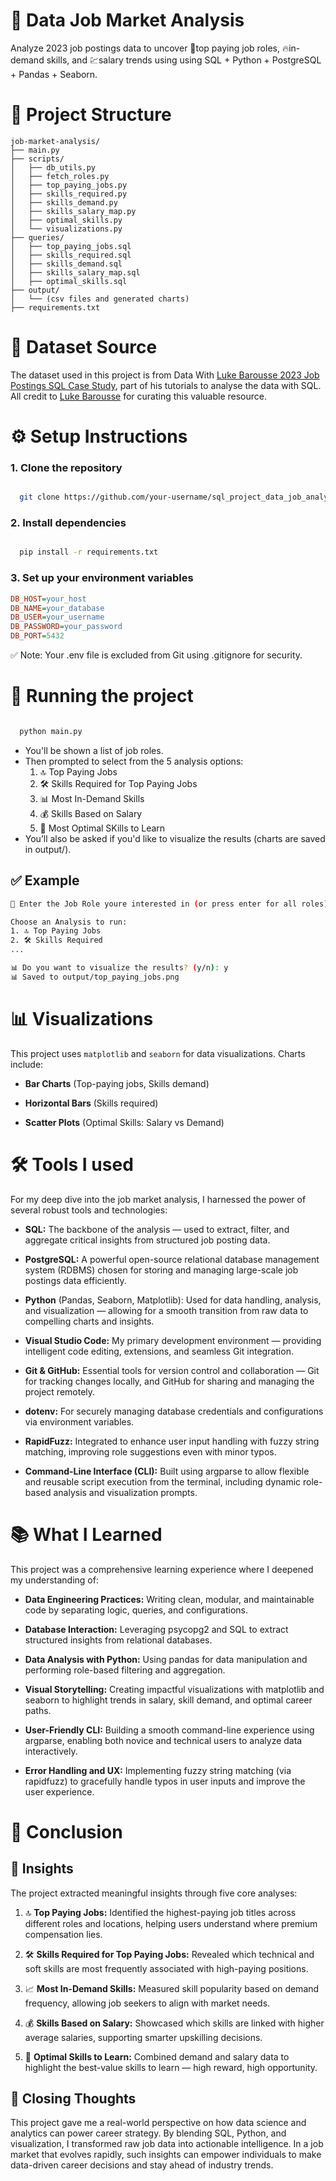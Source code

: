 # 📃 Data Job Market Analysis
Analyze 2023 job postings data to uncover 🤑top paying job roles, 🔥in-demand skills, and 💹salary trends using using SQL + Python + PostgreSQL + Pandas + Seaborn.

# 📂 Project Structure
```pgsql
job-market-analysis/
├── main.py
├── scripts/
│   ├── db_utils.py
│   ├── fetch_roles.py
│   ├── top_paying_jobs.py
│   ├── skills_required.py
│   ├── skills_demand.py
│   ├── skills_salary_map.py
│   ├── optimal_skills.py
│   └── visualizations.py
├── queries/
│   ├── top_paying_jobs.sql
│   ├── skills_required.sql
│   ├── skills_demand.sql
│   ├── skills_salary_map.sql
│   ├── optimal_skills.sql
├── output/
│   └── (csv files and generated charts)
├── requirements.txt 
```
# 📁 Dataset Source

The dataset used in this project is from Data With [Luke Barousse 2023 Job Postings SQL Case Study](https://drive.google.com/drive/folders/1moeWYoUtUklJO6NJdWo9OV8zWjRn0rjN), part of his tutorials to analyse the data with SQL. All credit to [Luke Barousse](https://www.lukebarousse.com/) for curating this valuable resource.

# ⚙️ Setup Instructions

### 1. Clone the repository
```bash

  git clone https://github.com/your-username/sql_project_data_job_analysis.git

```
### 2. Install dependencies
```bash

  pip install -r requirements.txt

```
### 3. Set up your environment variables
```ini
DB_HOST=your_host
DB_NAME=your_database
DB_USER=your_username
DB_PASSWORD=your_password
DB_PORT=5432
```
✅ Note: Your .env file is excluded from Git using .gitignore for security.
# 🚀 Running the project
```bash

  python main.py

```
* You'll be shown a list of job roles.
* Then prompted to select from the 5 analysis options:
  1. 🔝 Top Paying Jobs
  2. 🛠  Skills Required for Top Paying Jobs
  3. 📊 Most In-Demand Skills
  4. 💰 Skills Based on Salary
  5. 🎯 Most Optimal SKills to Learn
* You’ll also be asked if you'd like to visualize the results (charts are saved in output/).
## ✅ Example
  ```bash
  💼 Enter the Job Role youre interested in (or press enter for all roles): Data Engineer

  Choose an Analysis to run:
  1. 🔝 Top Paying Jobs
  2. 🛠 Skills Required
  ...
  
  📊 Do you want to visualize the results? (y/n): y
  📊 Saved to output/top_paying_jobs.png
  ```

# 📊 Visualizations
This project uses `matplotlib` and `seaborn` for data visualizations. Charts include:
- **Bar Charts** (Top-paying jobs, Skills demand)

- **Horizontal Bars** (Skills required)

- **Scatter Plots** (Optimal Skills: Salary vs Demand)

# 🛠 Tools I used
For my deep dive into the job market analysis, I harnessed the power of several robust tools and technologies:

- **SQL:** The backbone of the analysis — used to extract, filter, and aggregate critical insights from structured job posting data.

- **PostgreSQL:** A powerful open-source relational database management system (RDBMS) chosen for storing and managing large-scale job postings data efficiently.

- **Python** (Pandas, Seaborn, Matplotlib): Used for data handling, analysis, and visualization — allowing for a smooth transition from raw data to compelling charts and insights.

- **Visual Studio Code:** My primary development environment — providing intelligent code editing, extensions, and seamless Git integration.

- **Git & GitHub:** Essential tools for version control and collaboration — Git for tracking changes locally, and GitHub for sharing and managing the project remotely.

- **dotenv:** For securely managing database credentials and configurations via environment variables.

- **RapidFuzz:** Integrated to enhance user input handling with fuzzy string matching, improving role suggestions even with minor typos.

- **Command-Line Interface (CLI):** Built using argparse to allow flexible and reusable script execution from the terminal, including dynamic role-based analysis and visualization prompts.

# 📚 What I Learned
This project was a comprehensive learning experience where I deepened my understanding of:

- **Data Engineering Practices:** Writing clean, modular, and maintainable code by separating logic, queries, and configurations.

- **Database Interaction:** Leveraging psycopg2 and SQL to extract structured insights from relational databases.

- **Data Analysis with Python:** Using pandas for data manipulation and performing role-based filtering and aggregation.

- **Visual Storytelling:** Creating impactful visualizations with matplotlib and seaborn to highlight trends in salary, skill demand, and optimal career paths.

- **User-Friendly CLI:** Building a smooth command-line experience using argparse, enabling both novice and technical users to analyze data interactively.

- **Error Handling and UX:** Implementing fuzzy string matching (via rapidfuzz) to gracefully handle typos in user inputs and improve the user experience.

# 🥁 Conclusion

  ## 📌 Insights
  The project extracted meaningful insights through five core analyses:

1. 🔝 **Top Paying Jobs:** Identified the highest-paying job titles across different roles and locations, helping users understand where premium compensation lies.

2. 🛠 **Skills Required for Top Paying Jobs:** Revealed which technical and soft skills are most frequently associated with high-paying positions.

3. 📈 **Most In-Demand Skills:** Measured skill popularity based on demand frequency, allowing job seekers to align with market needs.

4. 💰 **Skills Based on Salary:** Showcased which skills are linked with higher average salaries, supporting smarter upskilling decisions.

5. 🎯 **Optimal Skills to Learn:** Combined demand and salary data to highlight the best-value skills to learn — high reward, high opportunity.

  ## 💭 Closing Thoughts
This project gave me a real-world perspective on how data science and analytics can power career strategy. By blending SQL, Python, and visualization, I transformed raw job data into actionable intelligence. In a job market that evolves rapidly, such insights can empower individuals to make data-driven career decisions and stay ahead of industry trends.
